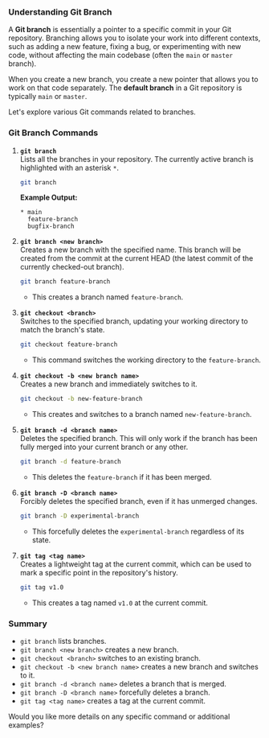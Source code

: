 ### Understanding Git Branch

A **Git branch** is essentially a pointer to a specific commit in your Git repository. Branching allows you to isolate your work into different contexts, such as adding a new feature, fixing a bug, or experimenting with new code, without affecting the main codebase (often the `main` or `master` branch).

When you create a new branch, you create a new pointer that allows you to work on that code separately. The **default branch** in a Git repository is typically `main` or `master`. 

Let's explore various Git commands related to branches.

### Git Branch Commands

1. **`git branch`**  
   Lists all the branches in your repository. The currently active branch is highlighted with an asterisk `*`.

   ```sh
   git branch
   ```
   **Example Output:**
   ```
   * main
     feature-branch
     bugfix-branch
   ```

2. **`git branch <new branch>`**  
   Creates a new branch with the specified name. This branch will be created from the commit at the current HEAD (the latest commit of the currently checked-out branch).

   ```sh
   git branch feature-branch
   ```
   - This creates a branch named `feature-branch`.

3. **`git checkout <branch>`**  
   Switches to the specified branch, updating your working directory to match the branch's state.

   ```sh
   git checkout feature-branch
   ```
   - This command switches the working directory to the `feature-branch`.

4. **`git checkout -b <new branch name>`**  
   Creates a new branch and immediately switches to it.

   ```sh
   git checkout -b new-feature-branch
   ```
   - This creates and switches to a branch named `new-feature-branch`.

5. **`git branch -d <branch name>`**  
   Deletes the specified branch. This will only work if the branch has been fully merged into your current branch or any other.

   ```sh
   git branch -d feature-branch
   ```
   - This deletes the `feature-branch` if it has been merged.

6. **`git branch -D <branch name>`**  
   Forcibly deletes the specified branch, even if it has unmerged changes.

   ```sh
   git branch -D experimental-branch
   ```
   - This forcefully deletes the `experimental-branch` regardless of its state.

7. **`git tag <tag name>`**  
   Creates a lightweight tag at the current commit, which can be used to mark a specific point in the repository's history.

   ```sh
   git tag v1.0
   ```
   - This creates a tag named `v1.0` at the current commit.

### Summary

- `git branch` lists branches.
- `git branch <new branch>` creates a new branch.
- `git checkout <branch>` switches to an existing branch.
- `git checkout -b <new branch name>` creates a new branch and switches to it.
- `git branch -d <branch name>` deletes a branch that is merged.
- `git branch -D <branch name>` forcefully deletes a branch.
- `git tag <tag name>` creates a tag at the current commit.

Would you like more details on any specific command or additional examples?